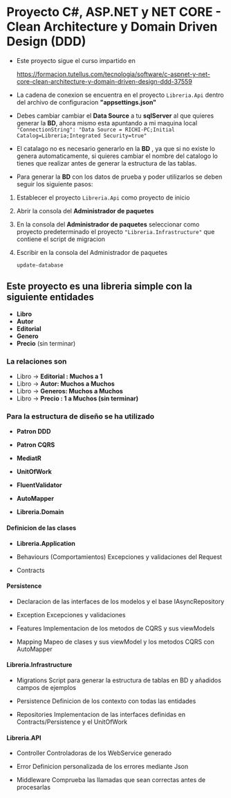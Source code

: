 
# Proyecto C#, ASP.NET y NET CORE - Clean Architecture y Domain Driven Design (DDD)

* Este proyecto sigue el curso impartido en
 
   <https://formacion.tutellus.com/tecnologia/software/c-aspnet-y-net-core-clean-architecture-y-domain-driven-design-ddd-37559> 

* La cadena de conexion se encuentra en el proyecto ``Libreria.Api`` dentro del archivo de configuracion **"appsettings.json"**

* Debes cambiar cambiar el **Data Source** a tu **sqlServer** al que quieres generar la **BD**, ahora mismo esta apuntando a mi maquina local ``"ConnectionString": "Data Source = RICHI-PC;Initial Catalog=Libreria;Integrated Security=true"``

* El catalago no es necesario generarlo en la **BD** , ya que si no existe lo genera automaticamente, si quieres cambiar el nombre del catalogo lo tienes que realizar antes de generar la estructura de las tablas.

* Para generar la **BD** con los datos de prueba y poder utilizarlos se deben seguir los siguiente pasos:

1. Establecer el proyecto ``Libreria.Api`` como proyecto de inicio

2. Abrir la consola del **Administrador de paquetes**

3. En la consola del **Administrador de paquetes** seleccionar como proyecto predeterminado el proyecto ``"Libreria.Infrastructure"`` que contiene el script de migracion

4. Escribir en la consola del Administrador de paquetes

   ``update-database``

## Este proyecto es una libreria simple con la siguiente entidades

* **Libro**
* **Autor**
* **Editorial**
* **Genero**
* **Precio** (sin terminar)

### La relaciones son

* Libro -> **Editorial : Muchos a 1**
* Libro -> **Autor: Muchos a Muchos**
* Libro -> **Generos: Muchos a Muchos**
* Libro -> **Precio : 1 a Muchos (sin terminar)**

### Para la estructura de diseño se ha utilizado

* **Patron DDD**

* **Patron CQRS**

* **MediatR**

* **UnitOfWork**

* **FluentValidator**

* **AutoMapper**

* **Libreria.Domain**

#### Definicion de las clases

* **Libreria.Application**

* Behaviours (Comportamientos)
   Excepciones y validaciones del Request

* Contracts

#### Persistence

* Declaracion de las interfaces de los modelos y el base IAsyncRepository

* Exception
   Excepciones y validaciones

* Features
   Implementacion de los metodos de CQRS y sus viewModels

* Mapping
   Mapeo de clases y sus viewModel y los metodos CQRS con AutoMapper

#### Libreria.Infrastructure

* Migrations
   Script para generar la estructura de tablas en BD y añadidos campos de ejemplos

* Persistence
   Definicion de los contexto con todas las entidades

* Repositories
   Implementacion de las interfaces definidas en Contracts/Persistence y el UnitOfWork

#### Libreria.API

* Controller
   Controladoras de los WebService generado

* Error
   Definicion personalizada de los errores mediante Json

* Middleware
   Comprueba las llamadas que sean correctas antes de procesarlas
